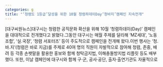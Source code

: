 ```yaml
---
categories: g
title: "‘청렴도 1등급’달성을 위한 10월 청렴하데이Day‘청바지’캠페인 지속전개"
---
```

[대구씨원뉴스]대구시는 청렴한 공직문화 확산을 위해 10월 ‘청렴하데이(Day)’ 캠페인을 대대적으로 전개했다고 밝혔다.그동안 대구시는 매월 주제를 달리해 ‘MZ세대’, ‘노동조합’, ‘실․국장’, ‘청렴 서포터즈’ 등이 주도적으로 캠페인을 전개해 왔다.이번 행사는 ‘청.바.지’(청렴은 바로 지금)를 주제로 40여 명의 직원이 자발적으로 참여해 청렴, 존중, 배려 등 각종 손팻말을 활용한 홍보와 함께 청탁금지법, 이해충돌방지법 리플릿 등도 배부했다. 또한, 이날 캠페인에 대구시와 함께 구·군, 공사·공단, 출자·출연기관도 자율적으로